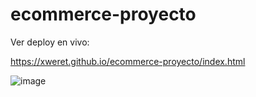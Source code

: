 # ecommerce-proyecto

Ver deploy en vivo: 

https://xweret.github.io/ecommerce-proyecto/index.html

![image](https://user-images.githubusercontent.com/95048921/198417124-38138ba9-aa7f-437c-af85-47392bc0c45f.png)

